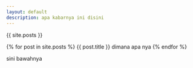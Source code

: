 ```yaml
---
layout: default
description: apa kabarnya ini disini
---
```


{{ site.posts }}

{% for post in site.posts %}
    {{ post.title }} dimana apa nya
{% endfor %}

sini bawahnya
